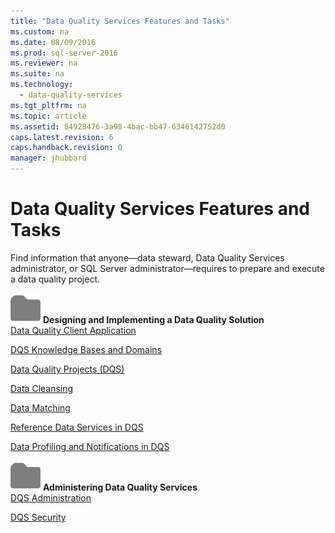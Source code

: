 ```yaml
---
title: "Data Quality Services Features and Tasks"
ms.custom: na
ms.date: 08/09/2016
ms.prod: sql-server-2016
ms.reviewer: na
ms.suite: na
ms.technology: 
  - data-quality-services
ms.tgt_pltfrm: na
ms.topic: article
ms.assetid: 84928476-3a98-4bac-bb47-6346142752d0
caps.latest.revision: 6
caps.handback.revision: 0
manager: jhubbard
---
```

# Data Quality Services Features and Tasks
Find information that anyone—data steward, Data Quality Services administrator, or SQL Server administrator—requires to prepare and execute a data quality project.  
  
 ![Small File Folder Icon](../../Topics/TopicNameNotContainA/images/filefolder_small.png "filefolder_small") **Designing and Implementing a Data Quality Solution**  
 [Data Quality Client Application](../../Topics/TopicNameNotContainA/Data-Quality-Client-Application.md)  
  
 [DQS Knowledge Bases and Domains](../../Topics/TopicNameNotContainA/DQS-Knowledge-Bases-and-Domains.md)  
  
 [Data Quality Projects (DQS)](../../Topics/TopicNameNotContainA/Data-Quality-Projects--DQS-.md)  
  
 [Data Cleansing](../../Topics/TopicNameNotContainA/Data-Cleansing.md)  
  
 [Data Matching](../../Topics/TopicNameNotContainA/Data-Matching.md)  
  
 [Reference Data Services in DQS](../../Topics/TopicNameNotContainA/Reference-Data-Services-in-DQS.md)  
  
 [Data Profiling and Notifications in DQS](../../Topics/TopicNameNotContainA/Data-Profiling-and-Notifications-in-DQS.md)  
  
 ![Small File Folder Icon](../../Topics/TopicNameNotContainA/images/filefolder_small.png "filefolder_small") **Administering Data Quality Services**  
 [DQS Administration](../../Topics/TopicNameNotContainA/DQS-Administration.md)  
  
 [DQS Security](../../Topics/TopicNameNotContainA/DQS-Security.md)